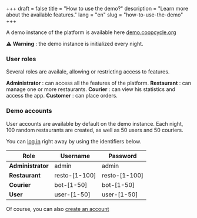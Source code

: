 +++
draft = false
title = "How to use the demo?"
description = "Learn more about the available features."
lang = "en"
slug = "how-to-use-the-demo"
+++

A demo instance of the platform is available here [demo.coopcycle.org](https://demo.coopcycle.org)


⚠️ **Warning** : the demo instance is initialized every night.

### User roles

Several roles are availale, allowing or restricting access to features.

**Administrator** : can access all the features of the platform.
**Restaurant** : can manage one or more restaurants.
**Courier** : can view his statistics and access the app.
**Customer** : can place orders.

### Demo accounts

User accounts are available by default on the demo instance.
Each night, 100 random restaurants are created, as well as 50 users and 50 couriers.


You can [log in](https://demo.coopcycle.org/login) right away by using the identifiers below.


<table class="table">
  <thead>
    <th>Role</th>
    <th>Username</th>
    <th>Password</th>
  </thead>
  <tbody>
    <tr>
      <td><strong>Administrator</strong></td>
      <td>admin</td>
      <td>admin</td>
    </tr>
    <tr>
      <td><strong>Restaurant</strong></td>
      <td>resto-[1-100]</td>
      <td>resto-[1-100]</td>
    </tr>
    <tr>
      <td><strong>Courier</strong></td>
      <td>bot-[1-50]</td>
      <td>bot-[1-50]</td>
    </tr>
    <tr>
      <td><strong>User</strong></td>
      <td>user-[1-50]</td>
      <td>user-[1-50]</td>
    </tr>
  </tbody>
</table>

Of course, you can also [create an account](https://demo.coopcycle.org/register/)
